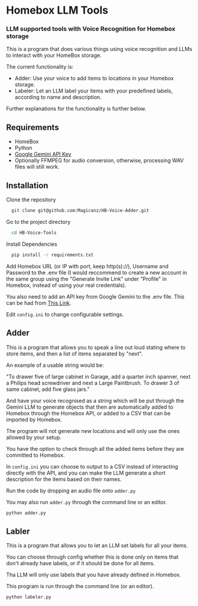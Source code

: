 # Homebox LLM Tools
### LLM supported tools with Voice Recognition for Homebox storage
This is a program that does various things using voice recognition and LLMs to interact with your HomeBox storage. 

The current functionality is:

- Adder: Use your voice to add items to locations in your Homebox storage.
- Labeler: Let an LLM label your items with your predefined labels, according to name and description.

Further explanations for the functionality is further below.

## Requirements
- HomeBox
- Python
- [Google Gemini API Key](https://aistudio.google.com/app/apikey)
- Optionally FFMPEG for audio conversion, otherwise, processing WAV files will still work.

## Installation

Clone the repository

```bash
  git clone git@github.com:Magicanz/HB-Voice-Adder.git
```

Go to the project directory

```bash
  cd HB-Voice-Tools
```

Install Dependencies

```bash
  pip install -r requirements.txt
```

Add Homebox URL (or IP with port, keep http(s)://), Username and Password to the .env file (I would reccommend to create a new account in the same group using the "Generate Invite Link" under "Profile" in Homebox, instead of using your real credentials).

You also need to add an API key from Google Gemini to the .env file. This can be had from [This Link](https://aistudio.google.com/app/apikey).

Edit `config.ini` to change configurable settings. 

## Adder

This is a program that allows you to speak a line out loud stating where to store items, and then a list of items separated by "next". 

An example of a usable string would be:

"To drawer five of large cabinet in Garage, add a quarter inch spanner, next a Philips head screwdriver and next a Large Paintbrush. To drawer 3 of same cabinet, add five glass jars."

And have your voice recognised as a string which will be put through the Gemini LLM to generate objects that then are automatically added to Homebox through the Homebox API, or added to a CSV that can be imported by Homebox.

The program will not generate new locations and will only use the ones allowed by your setup.

You have the option to check through all the added items before they are committed to Homebox.

In `config.ini` you can choose to output to a CSV instead of interacting directly with the API, and you can make the LLM generate a short description for the items based on their names. 

Run the code by dropping an audio file onto `adder.py`

You may also run `adder.py` through the command line or an editor. 

```bash
python adder.py
```

## Labler

This is a program that allows you to let an LLM set labels for all your items.

You can choose through config whether this is done only on items that don't already have labels, or if it should be done for all items. 

Tha LLM will only use labels that you have already defined in Homebox. 

This program is run through the command line (or an editor).

```bash
python labeler.py
```
